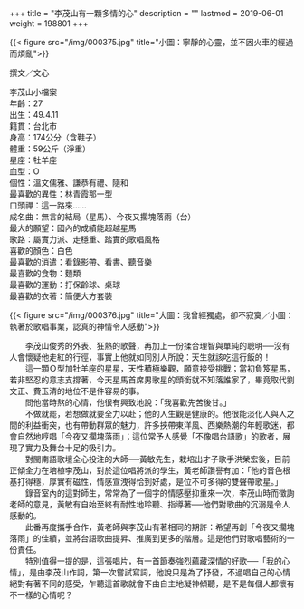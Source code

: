 +++
title = "李茂山有一顆多情的心"
description = ""
lastmod = 2019-06-01
weight = 198801
+++


{{< figure src="/img/000375.jpg" title="小圖：寧靜的心靈，並不因火車的經過而煩亂">}}  

撰文／文心

李茂山小檔案  
年齡：27  
出生：49.4.11  
籍貫：台北市  
身高：174公分（含鞋子）  
體重：59公斤（淨重）  
星座：牡羊座  
血型：O  
個性：溫文儒雅、謙恭有禮、隨和  
最喜歡的異性：林青霞那一型  
口頭禪：這一路來……  
成名曲：無言的結局（星馬）、今夜又擱塊落雨（台）  
最大的願望：國內的成績能超越星馬  
歌路：屬實力派、走穩重、踏實的歌唱風格  
喜歡的顏色：白色  
最喜歡的消遣：看錄影帶、看書、聽音樂  
最喜歡的食物：麵類  
最喜歡的運動：打保齡球、桌球  
最喜歡的衣著：簡便大方套裝  

{{< figure src="/img/000376.jpg" title="大圖：我曾經獨處，卻不寂寞／小圖：執著於歌唱事業，認真的神情令人感動">}}  

　　李茂山俊秀的外表、狂熱的歌聲，再加上一份揉合理智與單純的聰明──沒有人會懷疑他走紅的行徑，事實上他就如同別人所說：天生就該吃這行飯的！  
　　這一顆Ｏ型加牡羊座的星星，天性積極樂觀，願意接受挑戰；當初負笈星馬，若非堅忍的意志支撐著，今天星馬首席男歌星的頭銜就不知落誰家了，畢竟取代劉文正、費玉清的地位不是件容易的事。  
　　問他當時熬的心情，他很有興致地說：「我喜歡先苦後甘。」  
　　不做就罷，若想做就要全力以赴；他的人生觀是健康的。他很能淡化人與人之間的利益衝突，也有帶動群眾的魅力，許多挾帶東洋風、西樂熱潮的年輕歌迷，都會自然地哼唱「今夜又擱塊落雨」；這位常予人感覺「不像唱台語歌」的歌者，展現了實力及舞台十足的吸引力。  
　　對閩南語歌壇全心投注的大師──黃敏先生，栽培出才子歌手洪榮宏後，目前正傾全力在培植李茂山，對於這位唱將派的學生，黃老師讚譽有加：「他的音色根基打得穩，厚實有磁性，情感宣洩得恰到好處，是位不可多得的雙聲帶歌星。」  
　　錄音室內的這對師生，常常為了一個字的情感壓抑重來一次，李茂山時而徵詢老師的意見，黃敏有自始至終有耐性地聆聽、指導著──他們對歌曲的沉溺是令人感動的。  
　　此番再度攜手合作，黃老師與李茂山有著相同的期許：希望再創「今夜又擱塊落雨」的佳績，並將台語歌曲提昇、推廣到更多的階層。這是他們對歌唱藝術的一份責任。  
　　特別值得一提的是，這張唱片，有一首節奏強烈蘊藏深情的好歌──「我的心情」，是由李茂山作詞，第一次嘗試寫詞，他說只是為了抒發，不過唱自己的心情絕對有著不同的感受，乍聽這首歌就會不由自主地凝神傾聽，是不是每個人都懷有不一樣的心情呢？


